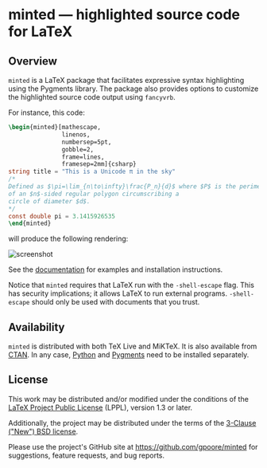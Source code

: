 # minted — highlighted source code for LaTeX


## Overview

`minted` is a LaTeX package that facilitates expressive syntax highlighting
using the Pygments library.  The package also provides options to customize
the highlighted source code output using `fancyvrb`.

For instance, this code:

``` latex
\begin{minted}[mathescape,
               linenos,
               numbersep=5pt,
               gobble=2,
               frame=lines,
               framesep=2mm]{csharp}
string title = "This is a Unicode π in the sky"
/*
Defined as $\pi=\lim_{n\to\infty}\frac{P_n}{d}$ where $P$ is the perimeter
of an $n$-sided regular polygon circumscribing a
circle of diameter $d$.
*/
const double pi = 3.1415926535
\end{minted}
```

will produce the following rendering:

![screenshot](http://i.stack.imgur.com/OLUjl.png)

See the [documentation](https://github.com/gpoore/minted/blob/master/source/minted.pdf)
for examples and installation instructions.

Notice that `minted` requires that LaTeX run with the `-shell-escape` flag.
This has security implications; it allows LaTeX to run external programs.
`-shell-escape` should only be used with documents that you trust.


## Availability

`minted` is distributed with both TeX Live and MiKTeX. It is also available
from [CTAN](http://www.ctan.org/pkg/minted).  In any case,
[Python](http://python.org/) and [Pygments](http://pygments.org/download/)
need to be installed separately.


## License

This work may be distributed and/or modified under the conditions of the
[LaTeX Project Public License](http://www.latex-project.org/lppl.txt) (LPPL),
version 1.3 or later.

Additionally, the project may be distributed under the terms of the
[3-Clause ("New") BSD license](http://opensource.org/licenses/BSD-3-Clause).

Please use the project's GitHub site at <https://github.com/gpoore/minted>
for suggestions, feature requests, and bug reports.

